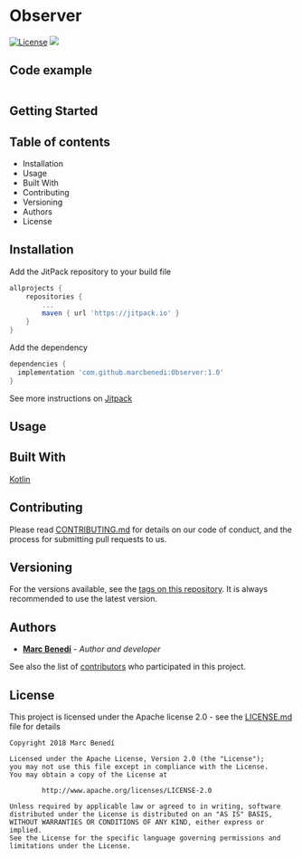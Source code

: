 # Observer
[![License](https://img.shields.io/badge/License-Apache%202.0-blue.svg)](https://opensource.org/licenses/Apache-2.0)
[![](https://jitpack.io/v/marcbenedi/Observer.svg)](https://jitpack.io/#marcbenedi/Observer)

## Code example
```cpp
```

## Getting Started


## Table of contents
* Installation
* Usage
* Built With
* Contributing
* Versioning
* Authors
* License

## Installation
Add the JitPack repository to your build file
```gradle
allprojects {
	repositories {
		...
		maven { url 'https://jitpack.io' }
	}
}
```

Add the dependency
```gradle
dependencies {
  implementation 'com.github.marcbenedi:Observer:1.0'
}
```

See more instructions on [Jitpack](https://jitpack.io/#marcbenedi/Observer)

## Usage

## Built With
[Kotlin](https://kotlinlang.org/)

## Contributing

Please read [CONTRIBUTING.md](CONTRIBUTING.md) for details on our code of conduct, and the process for submitting pull requests to us.

## Versioning

For the versions available, see the [tags on this repository](https://github.com/marcbenedi/Observer/tags).
It is always recommended to use the latest version.

## Authors
* **[Marc Benedí](http://marcb.pro/)** - *Author and developer*

See also the list of [contributors](https://github.com/marcbenedi/Observer/contributors) who participated in this project.

## License

This project is licensed under the Apache license 2.0 - see the [LICENSE.md](LICENSE) file for details

```
Copyright 2018 Marc Benedí

Licensed under the Apache License, Version 2.0 (the "License");
you may not use this file except in compliance with the License.
You may obtain a copy of the License at

		http://www.apache.org/licenses/LICENSE-2.0

Unless required by applicable law or agreed to in writing, software
distributed under the License is distributed on an "AS IS" BASIS,
WITHOUT WARRANTIES OR CONDITIONS OF ANY KIND, either express or implied.
See the License for the specific language governing permissions and
limitations under the License.
```
